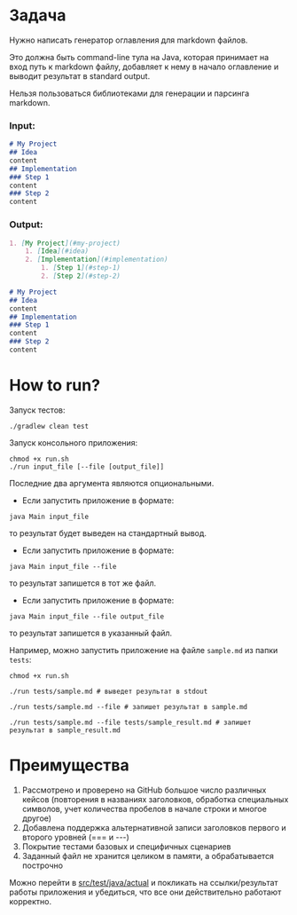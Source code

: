 # Задача

Нужно написать генератор оглавления для markdown файлов.

Это должна быть command-line тула на Java, которая принимает на вход путь к markdown файлу, добавляет к нему в начало оглавление и выводит результат в standard output.

Нельзя пользоваться библиотеками для генерации и парсинга markdown.

### Input:
```md
# My Project
## Idea
content
## Implementation
### Step 1
content
### Step 2
content
```
### Output:
```md
1. [My Project](#my-project)
    1. [Idea](#idea)
    2. [Implementation](#implementation)
        1. [Step 1](#step-1)
        2. [Step 2](#step-2)

# My Project
## Idea
content
## Implementation
### Step 1
content
### Step 2
content
```

# How to run?
Запуск тестов:
```shell
./gradlew clean test
```

Запуск консольного приложения:
```shell
chmod +x run.sh
./run input_file [--file [output_file]]
```

Последние два аргумента являются опциональными.

- Если запустить приложение в формате:
```shell
java Main input_file
```
то результат будет выведен на стандартный вывод.

- Если запустить приложение в формате:
```shell
java Main input_file --file
```
то результат запишется в тот же файл.

- Если запустить приложение в формате:
```shell
java Main input_file --file output_file
```
то результат запишется в указанный файл.

Например, можно запустить приложение на файле `sample.md` из папки `tests`:
```shell
chmod +x run.sh

./run tests/sample.md # выведет результат в stdout

./run tests/sample.md --file # запишет результат в sample.md

./run tests/sample.md --file tests/sample_result.md # запишет результат в sample_result.md
```

# Преимущества
1. Рассмотрено и проверено на GitHub большое число различных кейсов (повторения в названиях заголовков, обработка специальных символов, учет количества пробелов в начале строки и многое другое)
2. Добавлена поддержка альтернативной записи заголовков первого и второго уровней (=== и ---)
3. Покрытие тестами базовых и специфичных сценариев
4. Заданный файл не хранится целиком в памяти, а обрабатывается построчно

Можно перейти в [src/test/java/actual](src/test/java/actual) и покликать на ссылки/результат работы приложения и убедиться, что все они действительно работают корректно.
